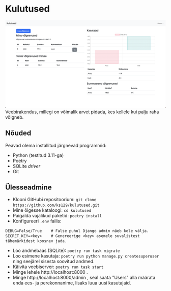 # Kulutused

![Screenshot](screenshot.png)
Veebirakendus, millegi on võimalik arvet pidada, kes kellele kui palju raha võlgneb.

## Nõuded
Peavad olema installitud järgnevad programmid:
- Python (testitud 3.11-ga)
- Poetry
- SQLite *driver*
- Git

## Ülesseadmine

- Klooni GitHubi repositoorium: `git clone https://github.com/ks129/kulutused.git`
- Mine õigesse kataloogi: `cd kulutused`
- Paigalda vajalikud paketid: `poetry install`
- Konfigureeri `.env` failis:
```env
DEBUG=False/True    # False puhul Django admin näeb kole välja.
SECRET_KEY=<key>    # Genereerige <key> asemele suvalistest tähemärkidest koosnev jada.
```
- Loo andmebaas (SQLite): `poetry run task migrate`
- Loo esimene kasutaja: `poetry run python manage.py createsuperuser` ning seejärel sisesta soovitud andmed.
- Käivita veebiserver: `poetry run task start`
- Minge lehele http://localhost:8000 .
- Minge http://localhost:8000/admin , seal saata "Users" alla määrata enda ees- ja perekonnanime, lisaks luua uusi kasutajaid.
